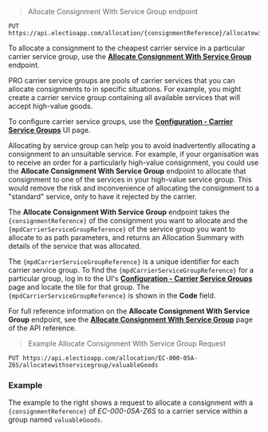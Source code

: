 > Allocate Consignment With Service Group endpoint
```
PUT https://api.electioapp.com/allocation/{consignmentReference}/allocatewithservicegroup/{mpdCarrierServiceGroupReference}
```

To allocate a consignment to the cheapest carrier service in a particular carrier service group, use the **[Allocate Consignment With Service Group](https://docs.electioapp.com/#/api/AllocateConsignmentWithServiceGroup)** endpoint.  

<aside class="info">
  PRO carrier service groups are pools of carrier services that you can allocate consignments to in specific situations. For example, you might create a carrier service group containing all available services that will accept high-value goods. 

  To configure carrier service groups, use the <strong><a href="https://www.electioapp.com/Configuration/CarrierServiceGroups">Configuration - Carrier Service Groups</a></strong> UI page. 
</aside>  

Allocating by service group can help you to avoid inadvertently allocating a consignment to an unsuitable service. For example, if your organisation was to receive an order for a particularly high-value consignment, you could use the **Allocate Consignment With Service Group** endpoint to allocate that consignment to one of the services in your high-value service group. This would remove the risk and inconvenience of allocating the consignment to a "standard" service, only to have it rejected by the carrier. 

The **Allocate Consignment With Service Group** endpoint takes the `{consignmentReference}` of the consignment you want to allocate and the `{mpdCarrierServiceGroupReference}` of the service group you want to allocate to as path parameters, and returns an Allocation Summary with details of the service that was allocated. 

The `{mpdCarrierServiceGroupReference}` is a unique identifier for each carrier service group. To find the `{mpdCarrierServiceGroupReference}` for a particular group, log in to the UI's **[Configuration - Carrier Service Groups](https://www.electioapp.com/Configuration/CarrierServiceGroups)** page and locate the tile for that group. The `{mpdCarrierServiceGroupReference}` is shown in the **Code** field.

<aside class="note">
  For full reference information on the <strong>Allocate Consignment With Service Group</strong> endpoint, see the <strong><a href="https://docs.electioapp.com/#/api/AllocateConsignmentWithServiceGroup">Allocate Consignment With Service Group</a></strong> page of the API reference. 
</aside>

> Example Allocate Consignment With Service Group Request
```
PUT https://api.electioapp.com/allocation/EC-000-05A-Z6S/allocatewithservicegroup/valuableGoods
```

### Example

The example to the right shows a request to allocate a consignment with a `{consignmentReference}` of _EC-000-05A-Z6S_ to a carrier service within a group named `valuableGoods`.